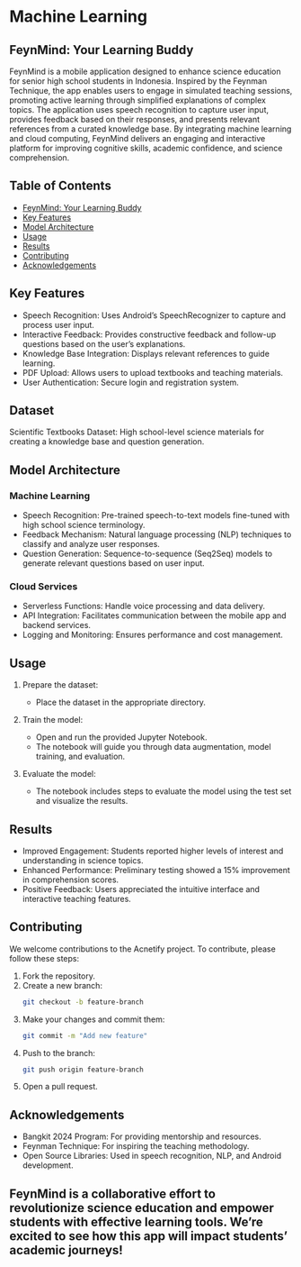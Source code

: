 # Machine Learning

## FeynMind: Your Learning Buddy
FeynMind is a mobile application designed to enhance science education for senior high school students in Indonesia. Inspired by the Feynman Technique, the app enables users to engage in simulated teaching sessions, promoting active learning through simplified explanations of complex topics. The application uses speech recognition to capture user input, provides feedback based on their responses, and presents relevant references from a curated knowledge base. By integrating machine learning and cloud computing, FeynMind delivers an engaging and interactive platform for improving cognitive skills, academic confidence, and science comprehension.

## Table of Contents

- [FeynMind: Your Learning Buddy](#project-overview)
- [Key Features](#key-features)
- [Model Architecture](#model-architecture)
- [Usage](#usage)
- [Results](#results)
- [Contributing](#contributing)
- [Acknowledgements](#acknowledgements)


## Key Features
- Speech Recognition: Uses Android’s SpeechRecognizer to capture and process user input.
- Interactive Feedback: Provides constructive feedback and follow-up questions based on the user’s explanations.
- Knowledge Base Integration: Displays relevant references to guide learning.
- PDF Upload: Allows users to upload textbooks and teaching materials.
- User Authentication: Secure login and registration system.

## Dataset
Scientific Textbooks Dataset: High school-level science materials for creating a knowledge base and question generation.

## Model Architecture
### Machine Learning
- Speech Recognition: Pre-trained speech-to-text models fine-tuned with high school science terminology.
- Feedback Mechanism: Natural language processing (NLP) techniques to classify and analyze user responses.
- Question Generation: Sequence-to-sequence (Seq2Seq) models to generate relevant questions based on user input.

### Cloud Services
- Serverless Functions: Handle voice processing and data delivery.
- API Integration: Facilitates communication between the mobile app and backend services.
- Logging and Monitoring: Ensures performance and cost management.

## Usage
1. Prepare the dataset:
    - Place the dataset in the appropriate directory.

2. Train the model:
    - Open and run the provided Jupyter Notebook.
    - The notebook will guide you through data augmentation, model training, and evaluation.

3. Evaluate the model:
    - The notebook includes steps to evaluate the model using the test set and visualize the results.

## Results
- Improved Engagement: Students reported higher levels of interest and understanding in science topics.
- Enhanced Performance: Preliminary testing showed a 15% improvement in comprehension scores.
- Positive Feedback: Users appreciated the intuitive interface and interactive teaching features.

## Contributing

We welcome contributions to the Acnetify project. To contribute, please follow these steps:

1. Fork the repository.
2. Create a new branch:
    ```bash
    git checkout -b feature-branch
    ```
3. Make your changes and commit them:
    ```bash
    git commit -m "Add new feature"
    ```
4. Push to the branch:
    ```bash
    git push origin feature-branch
    ```
5. Open a pull request.


## Acknowledgements
- Bangkit 2024 Program: For providing mentorship and resources.
- Feynman Technique: For inspiring the teaching methodology.
- Open Source Libraries: Used in speech recognition, NLP, and Android development.

## FeynMind is a collaborative effort to revolutionize science education and empower students with effective learning tools. We’re excited to see how this app will impact students’ academic journeys!
